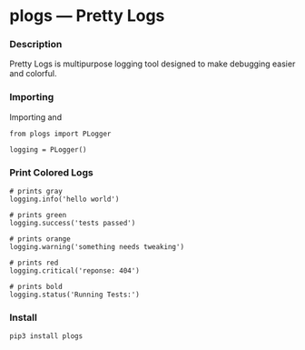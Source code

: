 # plogs — Pretty Logs 

### Description
Pretty Logs is multipurpose logging tool designed to make debugging easier and colorful. 

### Importing
Importing and 
```python3
from plogs import PLogger

logging = PLogger()
```

### Print Colored Logs
```python3 
# prints gray 
logging.info('hello world')

# prints green 
logging.success('tests passed')

# prints orange
logging.warning('something needs tweaking')

# prints red 
logging.critical('reponse: 404')

# prints bold
logging.status('Running Tests:')
```


### Install
```
pip3 install plogs
```
